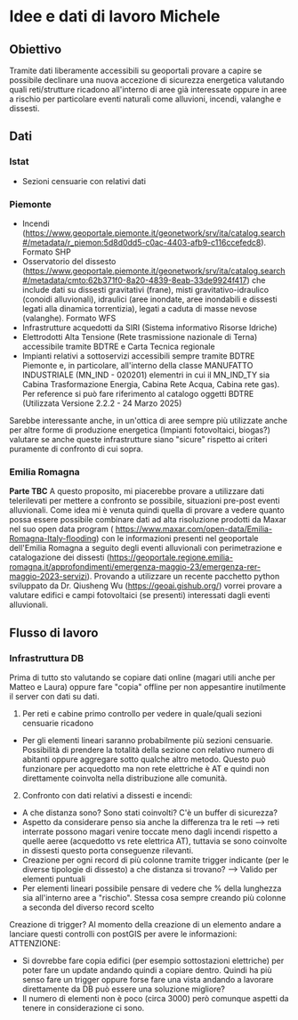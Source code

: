 # Idee e dati di lavoro Michele
## Obiettivo
Tramite dati liberamente accessibili su geoportali provare a capire se possibile declinare una nuova accezione di sicurezza energetica valutando quali reti/strutture ricadono all'interno di aree già interessate oppure in aree a rischio per particolare eventi naturali come alluvioni, incendi, valanghe e dissesti. 

## Dati 
### Istat
* Sezioni censuarie con relativi dati
### Piemonte
* Incendi (https://www.geoportale.piemonte.it/geonetwork/srv/ita/catalog.search#/metadata/r_piemon:5d8d0dd5-c0ac-4403-afb9-c116ccefedc8). Formato SHP
* Osservatorio del dissesto (https://www.geoportale.piemonte.it/geonetwork/srv/ita/catalog.search#/metadata/cmto:62b371f0-8a20-4839-8eab-33de9924f417) che include dati su dissesti gravitativi (frane), misti gravitativo-idraulico (conoidi alluvionali), idraulici (aree inondate, aree inondabili e dissesti legati alla dinamica torrentizia), legati a caduta di masse nevose (valanghe). Formato WFS
* Infrastrutture acquedotti da SIRI (Sistema informativo Risorse Idriche)
* Elettrodotti Alta Tensione (Rete trasmissione nazionale di Terna) accessibile tramite BDTRE e Carta Tecnica regionale
* Impianti relativi a sottoservizi accessibili sempre tramite BDTRE Piemonte e, in particolare, all'interno della classe MANUFATTO INDUSTRIALE (MN_IND - 020201) elementri in cui il MN_IND_TY sia Cabina Trasformazione Energia, Cabina Rete Acqua, Cabina rete gas). Per reference si può fare riferimento al catalogo oggetti BDTRE (Utilizzata Versione 2.2.2 - 24 Marzo 2025)

Sarebbe interessante anche, in un'ottica di aree sempre più utilizzate anche per altre forme di produzione energetica (Impianti fotovoltaici, biogas?) valutare se anche queste infrastrutture siano "sicure" rispetto ai criteri puramente di confronto di cui sopra. 

### Emilia Romagna
**Parte TBC**
A questo proposito, mi piacerebbe provare a utilizzare dati telerilevati per mettere a confronto se possibile, situazioni pre-post eventi alluvionali. Come idea mi è venuta quindi quella di provare a vedere quanto possa essere possibile combinare dati ad alta risoluzione prodotti da Maxar nel suo open data program ( https://www.maxar.com/open-data/Emilia-Romagna-Italy-flooding) con le informazioni presenti nel geoportale dell'Emilia Romagna a seguito degli eventi alluvionali con perimetrazione e catalogazione dei dissesti (https://geoportale.regione.emilia-romagna.it/approfondimenti/emergenza-maggio-23/emergenza-rer-maggio-2023-servizi). 
Provando a utilizzare un recente pacchetto python sviluppato da Dr. Qiusheng Wu (https://geoai.gishub.org/) vorrei provare a valutare edifici e campi fotovoltaici (se presenti) interessati dagli eventi alluvionali.

## Flusso di lavoro

### Infrastruttura DB
Prima di tutto sto valutando se copiare dati online (magari utili anche per Matteo e Laura) oppure fare "copia" offline per non appesantire inutilmente il server con dati su dati.
1. Per reti e cabine primo controllo per vedere in quale/quali sezioni censuarie ricadono
  * Per gli elementi lineari saranno probabilmente più sezioni censuarie. Possibilità di prendere la totalità della sezione con relativo numero di abitanti oppure aggregare sotto qualche altro metodo. Questo può funzionare per acquedotto ma non rete elettriche è AT e quindi non direttamente coinvolta nella distribuzione alle comunità.  
2. Confronto con dati relativi a dissesti e incendi:
  * A che distanza sono? Sono stati coinvolti? C'è un buffer di sicurezza?
  * Aspetto da considerare penso sia anche la differenza tra le reti --> reti interrate possono magari venire toccate meno dagli incendi rispetto a quelle aeree (acquedotto vs rete elettrica AT), tuttavia se sono coinvolte in dissesti questo porta conseguenze rilevanti.
  * Creazione per ogni record di più colonne tramite trigger indicante (per le diverse tipologie di dissesto) a che distanza si trovano? --> Valido per elementi puntuali
  * Per elementi lineari possibile pensare di vedere che % della lunghezza sia all'interno aree a "rischio". Stessa cosa sempre creando più colonne a seconda del diverso record scelto

Creazione di trigger? Al momento della creazione di un elemento andare a lanciare questi controlli con postGIS per avere le informazioni:
ATTENZIONE: 
* Si dovrebbe fare copia edifici (per esempio sottostazioni elettriche) per poter fare un update andando quindi a copiare dentro. Quindi ha più senso fare un trigger oppure forse fare una vista andando a lavorare direttamente da DB può essere una soluzione migliore?
* Il numero di elementi non è poco (circa 3000) però comunque aspetti da tenere in considerazione ci sono.
